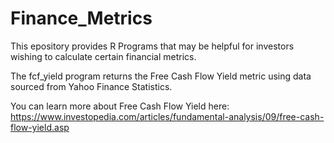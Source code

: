 # Finance_Metrics

This epository provides R Programs that may be helpful for investors wishing to calculate certain financial metrics. 

The fcf_yield program returns the Free Cash Flow Yield metric using data sourced from Yahoo Finance Statistics. 

You can learn more about Free Cash Flow Yield here: https://www.investopedia.com/articles/fundamental-analysis/09/free-cash-flow-yield.asp
